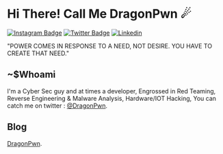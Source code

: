 # Hi There! Call Me DragonPwn ☄

[![Instagram Badge](https://img.shields.io/badge/Instagram-E4405F?style=for-the-badge&logo=instagram&logoColor=white)](https://www.instagram.com/its.abdullaah/)
[![Twitter Badge](https://img.shields.io/badge/Twitter-1DA1F2?style=for-the-badge&logo=twitter&logoColor=white)](https://twitter.com/Dragon_Pwn)
[![Linkedin](https://img.shields.io/badge/LinkedIn-0077B5?style=for-the-badge&logo=linkedin&logoColor=white)](https://www.linkedin.com/in/abdallahh-hassan/)

"POWER COMES IN RESPONSE TO A NEED, NOT DESIRE. YOU HAVE TO CREATE THAT NEED."

## ~$Whoami

I'm a Cyber Sec guy and at times a developer, Engrossed in Red Teaming, Reverse Engineering & Malware Analysis, Hardware/IOT Hacking, You can catch me on twitter : <a href="https://twitter.com/Dragon_Pwn" target="_blank" rel="noopener">@DragonPwn</a>. 

## Blog

<a href="https://dragonpwn.github.io" target="_blank" rel="noopener">DragonPwn</a>.

